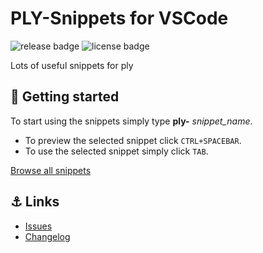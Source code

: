 # PLY-Snippets for VSCode

![release badge](https://img.shields.io/github/release/Zaczero/bootstrap-v4-snippets.svg)
![license badge](https://img.shields.io/github/license/Zaczero/bootstrap-v4-snippets.svg)

Lots of useful snippets for ply

## 🏁 Getting started

To start using the snippets simply type **ply-** *snippet_name*.

* To preview the selected snippet click `CTRL+SPACEBAR`.  
* To use the selected snippet simply click `TAB`.

[Browse all snippets](https://github.com/Zaczero/bootstrap-v4-snippets/blob/master/bootstrap-v4-snippets/snippets/snippets.json)

## ⚓ Links

* [Issues](https://github.com/Zaczero/bootstrap-v4-snippets/issues)
* [Changelog](https://github.com/Zaczero/bootstrap-v4-snippets/blob/master/bootstrap-v4-snippets/CHANGELOG.md)
